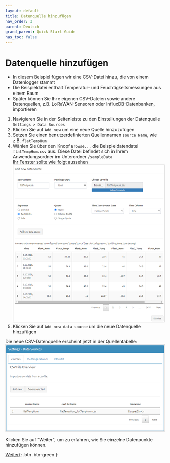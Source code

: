 ```yaml
---
layout: default
title: Datenquelle hinzufügen
nav_order: 3
parent: Deutsch
grand_parent: Quick Start Guide
has_toc: false
---
```


# Datenquelle hinzufügen
- In diesem Beispiel fügen wir eine CSV-Datei hinzu, die von einem Datenlogger stammt
- Die Beispieldatei enthält Temperatur- und Feuchtigkeitsmessungen aus einem Raum
- Später können Sie Ihre eigenen CSV-Dateien sowie andere Datenquellen, z.B. LoRaWAN-Sensoren oder InfluxDB-Datenbanken, importieren

1. Navigieren Sie in der Seitenleiste zu den Einstellungen der Datenquelle `Settings > Data Sources`
1. Klicken Sie auf `Add new` um eine neue Quelle hinzuzufügen
1. Setzen Sie einen benutzerdefinierten Quellennamen `source Name`, wie z.B. `flatTempHum`
1. Wählen Sie über den Knopf `Browse...` die Beispieldatendatei `flatTempHum.csv` aus. Diese Datei befindet sich in Ihrem Anwendungsordner im Unterordner `/sampleData`<br>
   Ihr Fenster sollte wie folgt aussehen<br>
   <img src="https://raw.githubusercontent.com/hslu-ige-laes/lcm/master/docs/assets/images/quickStartGuide_05.PNG" style="border:1px solid lightgrey"/><br>
1. Klicken Sie auf `Add new data source` um die neue Datenquelle hinzufügen

Die neue CSV-Datenquelle erscheint jetzt in der Quellentabelle:
<img src="https://raw.githubusercontent.com/hslu-ige-laes/lcm/master/docs/assets/images/quickStartGuide_06.PNG" style="border:1px solid lightgrey"/>

Klicken Sie auf "Weiter", um zu erfahren, wie Sie einzelne Datenpunkte hinzufügen können.

[Weiter](https://hslu-ige-laes.github.io/lcm/docs/quickStartGuide/de/addDataPoints/){: .btn .btn-green }
